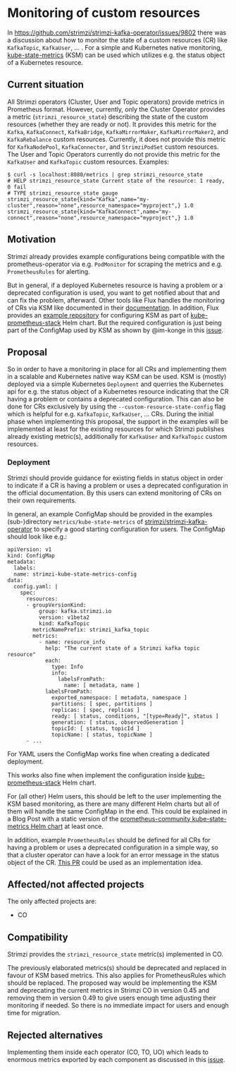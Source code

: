 # Monitoring of custom resources

In https://github.com/strimzi/strimzi-kafka-operator/issues/9802 there was a discussion about how to monitor the state of a custom resources (CR) like `KafkaTopic`, `KafkaUser`, ... .
For a simple and Kubernetes native monitoring, [kube-state-metrics](https://github.com/kubernetes/kube-state-metrics) (KSM) can be used which utilizes e.g. the status object of a Kubernetes resource.

## Current situation

All Strimzi operators (Cluster, User and Topic operators) provide metrics in Prometheus format.
However, currently, only the Cluster Operator provides a metric (`strimzi_resource_state`) describing the state of the custom resources (whether they are ready or not).
It provides this metric for the `Kafka`, `KafkaConnect`, `KafkaBridge`, `KafkaMirrorMaker`, `KafkaMirrorMaker2`, and `KafkaRebalance` custom resources.
Currently, it does not provide this metric for `KafkaNodePool`, `KafkaConnector`, and `StrimziPodSet` custom resources.
The User and Topic Operators currently do not provide this metric for the `KafkaUser` and `KafkaTopic` custom resources.
Examples:

```
$ curl -s localhost:8080/metrics | grep strimzi_resource_state
# HELP strimzi_resource_state Current state of the resource: 1 ready, 0 fail
# TYPE strimzi_resource_state gauge
strimzi_resource_state{kind="Kafka",name="my-cluster",reason="none",resource_namespace="myproject",} 1.0
strimzi_resource_state{kind="KafkaConnect",name="my-connect",reason="none",resource_namespace="myproject",} 1.0
```

## Motivation

Strimzi already provides example configurations being compatible with the prometheus-operator via e.g. `PodMonitor` for scraping the metrics and e.g. `PrometheusRules` for alerting.

But in general, if a deployed Kubernetes resource is having a problem or a deprecated configuration is used, you want to get notified about that and can fix the problem, afterward.
Other tools like Flux handles the monitoring of CRs via KSM like documented in their [documentation](https://fluxcd.io/flux/monitoring/custom-metrics/).
In addition, Flux provides an [example repository](https://github.com/fluxcd/flux2-monitoring-example) for configuring KSM as part of [kube-prometheus-stack](https://github.com/prometheus-community/helm-charts/tree/main/charts/kube-prometheus-stack) Helm chart.
But the required configuration is just being part of the ConfigMap used by KSM as shown by @im-konge in this [issue](https://github.com/strimzi/strimzi-kafka-operator/issues/10276#issuecomment-2276088493).

## Proposal

So in order to have a monitoring in place for all CRs and implementing them in a scalable and Kubernetes native way KSM can be used.
KSM is (mostly) deployed via a simple Kubernetes `Deployment` and querries the Kubernetes api for e.g. the status object of a Kubernetes resource indicating that the CR having a problem or contains a deprecated configuration.
This can also be done for CRs exclusively by using the `--custom-resource-state-config` flag which is helpful for e.g. `KafkaTopic`, `KafkaUser`, ... CRs.
During the initial phase when implementing this proposal, the support in the examples will be implemented at least for the existing resources for which Strimzi publishes already existing metric(s), additionally for `KafkaUser` and `KafkaTopic` custom resources.

### Deployment

Strimzi should provide guidance for existing fields in status object in order to indicate if a CR is having a problem or uses a deprecated configuration in the official documentation.
By this users can extend monitoring of CRs on their own requirements.

In general, an example ConfigMap should be provided in the examples (sub-)directory `metrics/kube-state-metrics` of [strimzi/strimzi-kafka-operator](https://github.com/strimzi/strimzi-kafka-operator/tree/main/examples/metrics/kube-state-metrics) to specify a good starting configuration for users.
The ConfigMap should look like e.g.:

```
apiVersion: v1
kind: ConfigMap
metadata:
  labels:
  name: strimzi-kube-state-metrics-config
data:
  config.yaml: |
    spec:
      resources:
      - groupVersionKind:
          group: kafka.strimzi.io
          version: v1beta2
          kind: KafkaTopic
        metricNamePrefix: strimzi_kafka_topic
        metrics:
          - name: resource_info
            help: "The current state of a Strimzi kafka topic resource"
            each:
              type: Info
              info:
                labelsFromPath:
                  name: [ metadata, name ]
            labelsFromPath:
              exported_namespace: [ metadata, namespace ]
              partitions: [ spec, partitions ]
              replicas: [ spec, replicas ]
              ready: [ status, conditions, "[type=Ready]", status ]
              generation: [ status, observedGeneration ]
              topicId: [ status, topicId ]
              topicName: [ status, topicName ]
      - ...
```

For YAML users the ConfigMap works fine when creating a dedicated deployment.

This works also fine when implement the configuration inside [kube-prometheus-stack](https://github.com/prometheus-community/helm-charts/tree/main/charts/kube-prometheus-stack) Helm chart.

For (all other) Helm users, this should be left to the user implementing the KSM based monitoring, as there are many different Helm charts but all of them will handle the same ConfigMap in the end.
This could be explained in a Blog Post with a static version of the [prometheus-community kube-state-metrics Helm chart](https://github.com/prometheus-community/helm-charts/tree/main/charts/kube-state-metrics/) at least once.

In addition, example `PrometheusRules` should be defined for all CRs for having a problem or uses a deprecated configuration in a simple way, so that a cluster operator can have a look for an error message in the status object of the CR.
[This PR](https://github.com/strimzi/strimzi-kafka-operator/pull/10277) could be used as an implementation idea.

## Affected/not affected projects

The only affected projects are:
- CO

## Compatibility

Strimzi provides the `strimzi_resource_state` metric(s) implemented in CO.

The previously elaborated metrics(s) should be deprecated and replaced in favour of KSM based metrics.
This also applies for PrometheusRules which should be replaced.
The proposed way would be implementing the KSM and deprecating the current metrics in Strimzi CO in version 0.45 and removing them in version 0.49 to give users enough time adjusting their monitoring if needed.
So there is no immediate impact for users and enough time for migration.

## Rejected alternatives

Implementing them inside each operator (CO, TO, UO) which leads to enormous metrics exported by each component as discussed in this [issue](https://github.com/strimzi/strimzi-kafka-operator/issues/9802).
